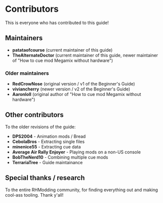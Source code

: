 # Contributors

This is everyone who has contributed to this guide!

## Maintainers
- **patataofcourse** (current maintainer of this guide)
- **TheAlternateDoctor** (current maintainer of this guide, newer maintainer of "How to cue mod Megamix without hardware")

### Older maintainers

- **RedCrowNose** (original version / v1 of the Beginner's Guide)
- **viviancherry** (newer version / v2 of the Beginner's Guide)
- **Aaronloll** (original author of "How to cue mod Megamix without hardware")

## Other contributors

To the older revisions of the guide:

- **DPS2004** - Animation mods / Bread
- **CebolaBros** - Extracting single files
- **minenice55** - Extracting cue data
- **Average Air Rally Enjoyer** - Playing mods on a non-US console
- **BobTheNerd10** - Combining multiple cue mods
- **TerrariaTree** - Guide maintainance

## Special thanks / research

To the entire RHModding community, for finding everything out and making cool-ass tooling. Thank y'all!